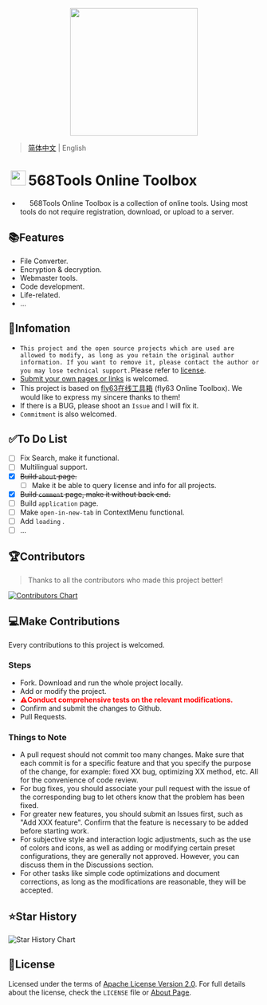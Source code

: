 <p align="center">
    <img height="256" src='https://Tools.PJ568.eu.org/img/icon.svg' />
</p>

> [简体中文](./README.md) | English

# <img height="30" style="margin: -3px 5px;" src="https://Tools.PJ568.eu.org/img/icon.svg"/>568Tools Online Toolbox

* <img height="15" src="https://tools.PJ568.eu.org/img/icon.svg"/> 568Tools Online Toolbox is a collection of online tools. Using most tools do not require registration, download, or upload to a server.

## 📚Features
* File Converter.
* Encryption & decryption.
* Webmaster tools.
* Code development.
* Life-related.
* ...

## 📖Infomation

* `This project and the open source projects which are used are allowed to modify, as long as you retain the original author information. If you want to remove it, please contact the author or you may lose technical support.`Please refer to [license](https://Tools.PJ568.eu.org/about/#1).
* [Submit your own pages or links](https://Tools.PJ568.eu.org/application) is welcomed.
* This project is based on [fly63在线工具箱](https://github.com/mydearcc/tools) (fly63 Online Toolbox). We would like to express my sincere thanks to them!
* If there is a BUG, please shoot an `Issue` and I will fix it.
* `Commitment` is also welcomed.

## ✅To Do List

- [ ] Fix Search, make it functional.
- [ ] Multilingual support.
- [X] ~~Build `about` page.~~
  - [ ] Make it be able to query license and info for all projects.
- [X] ~~Build `comment` page, make it without back end.~~
- [ ] Build `application` page.
- [ ] Make `open-in-new-tab` in ContextMenu functional.
- [ ] Add `loading` .
- [ ] ...

## 🏆Contributors

> Thanks to all the contributors who made this project better!

[![Contributors Chart](https://contrib.rocks/image?repo=PJ-568/568tools)](https://github.com/PJ-568/568tools/graphs/contributors)

## 💻Make Contributions

Every contributions to this project is welcomed.

### Steps

- Fork. Download and run the whole project locally.
- Add or modify the project.
- <b style="color:red">⚠️Conduct comprehensive tests on the relevant modifications.</b>
- Confirm and submit the changes to Github.
- Pull Requests.

### Things to Note

- A pull request should not commit too many changes. Make sure that each commit is for a specific feature and that you specify the purpose of the change, for example: fixed XX bug, optimizing XX method, etc. All for the convenience of code review.
- For bug fixes, you should associate your pull request with the issue of the corresponding bug to let others know that the problem has been fixed.
- For greater new features, you should submit an Issues first, such as "Add XXX feature". Confirm that the feature is necessary to be added before starting work.
- For subjective style and interaction logic adjustments, such as the use of colors and icons, as well as adding or modifying certain preset configurations, they are generally not approved. However, you can discuss them in the Discussions section.
- For other tasks like simple code optimizations and document corrections, as long as the modifications are reasonable, they will be accepted.

## ⭐Star History

![Star History Chart](https://api.star-history.com/svg?repos=PJ-568/568tools&type=Date)

## 📄License

Licensed under the terms of [Apache License Version 2.0](http://www.apache.org/licenses/LICENSE-2.0). For full details about the license, check the `LICENSE` file or [About Page](https://Tools.PJ568.eu.org/about/#1).